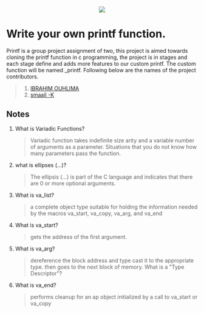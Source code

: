 <h1 align="center">

![](https://encrypted-tbn0.gstatic.com/images?q=tbn:ANd9GcQb18zkbUefxh6MAQSOfV_9X9i2HMUVvUloLQ&usqp=CAU)

# Write your own printf function.

Printf is a group project assignment of two, this project is aimed towards cloning the printf function in c programming, the project is in stages and each stage define and adds more features to our custom printf. The custom function will be named _printf. Following below are the names of the project contributors.
> 1. [IBRAHIM OUHLIMA](https://github.com/noguia)
> 2. [smaail -K](https://github.com/smaail-k)
 ## Notes

1. What is Variadic Functions?
	> Variadic function takes indefinite size arity and a variable number of arguments as a parameter. Situations that you do not know how many parameters pass the function.
2. what is ellipses (...)?
	> The ellipsis (...) is part of the C language and indicates that there are 0 or more optional arguments.
2. What is va_list?
	> a complete object type suitable for holding the information needed by the macros va_start, va_copy, va_arg, and va_end
3. What is va_start?
	> gets the address of the first argument.
4. What is va_arg?
	> dereference the block address and type cast it to the appropriate type. then goes to the next block of memory.
	> What is a "Type Descriptor"?
5. What is va_end?
	> performs cleanup for an ap object initialized by a call to va_start or va_copy
  
